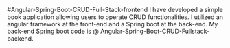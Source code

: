 #Angular-Spring-Boot-CRUD-Full-Stack-frontend
I have developed a simple book application allowing users to operate CRUD functionalities.
I utilized an angular framework at the front-end and a Spring boot at the back-end.
My back-end Spring boot code is @ Angular-Spring-Boot-CRUD-Fullstack-backend.
